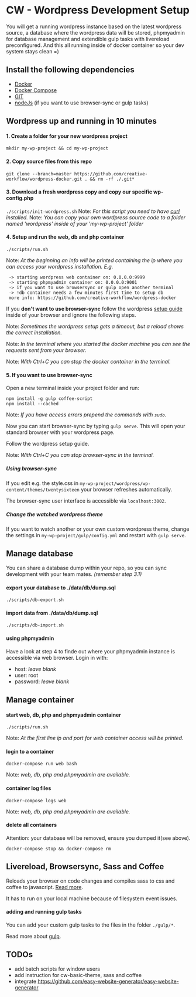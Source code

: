 # CW - Wordpress Development Setup
You will get a running wordpress instance based on the latest wordpress source, a database where the wordpress data will be stored, phpmyadmin for database management and extendible gulp tasks with livereload preconfigured. And this all running inside of docker container so your dev system stays clean =)

## Install the following dependencies
  * [Docker](https://docs.docker.com/engine/installation)
  * [Docker Compose](https://docs.docker.com/compose/install/)
  * [GIT](https://git-scm.com/book/en/v2/Getting-Started-Installing-Git)
  * [nodeJs](https://nodejs.org) (if you want to use browser-sync or gulp tasks)

## Wordpress up and running in 10 minutes

#### 1. Create a folder for your new wordpress project
`mkdir my-wp-project && cd my-wp-project`


#### 2. Copy source files from this repo
`git clone --branch=master https://github.com/creative-workflow/wordpress-docker.git . && rm -rf ./.git*`


#### 3. Download a fresh wordpress copy and copy our specific wp-config.php
`./scripts/init-wordpress.sh`
Note: *For this script you need to have [curl](https://curl.haxx.se/) installed.*
Note: *You can copy your own wordpress source code to a folder named 'wordpress' inside of your 'my-wp-project' folder*

#### 4. Setup and run the web, db and php container
`./scripts/run.sh`

Note: *At the beginning an info will be printed containing the ip where you can access your wordpress installation. E.g.*

```
 -> starting wordpress web container on: 0.0.0.0:9999
 -> starting phpmyadmin container on: 0.0.0.0:9001
 -> if you want to use browsersync or gulp open another terminal
 -> !db container needs a few minutes first time to setup db
 more info: https://github.com/creative-workflow/wordpress-docker
```

If you **don't want to use browser-sync** follow the wordpress [setup guide](https://codex.wordpress.org/Installing_WordPress#Step_5:_Run_the_Install_Script) inside of your browser and ignore the following steps.

Note: *Sometimes the wordpress setup gets a timeout, but a reload shows the correct installation.*

Note: *In the terminal where you started the docker machine you can see the requests sent from your browser.*

Note: *With Ctrl+C you can stop the docker container in the terminal.*


#### 5. If you want to use browser-sync
Open a new terminal inside your project folder and run:

```
npm install -g gulp coffee-script
npm install --cached
```

Note: *If you have access errors prepend the commands with `sudo`.*

Now you can start browser-sync by typing `gulp serve`. This will open your standard browser with your wordpress page.

Follow the wordpress setup guide.

Note: *With Ctrl+C you can stop browser-sync in the terminal.*

##### Using browser-sync

If you edit e.g. the style.css in `my-wp-project/wordpress/wp-content/themes/twentysixteen` your browser refreshes automatically.

The browser-sync user interface is accessible via `localhost:3002`.

##### Change the watched wordpress theme

If you want to watch another or your own custom wordpress theme, change the settings in `my-wp-project/gulp/config.yml` and restart with `gulp serve`.


## Manage database
You can share a database dump within your repo, so you can sync development with your team mates. *(remember step 3.1)*
#### export your database to ./data/db/dump.sql
`./scripts/db-export.sh`

#### import data from ./data/db/dump.sql
`./scripts/db-import.sh`

#### using phpmyadmin
Have a look at step 4 to finde out where your phpmyadmin instance is accessible via web browser. Login in with:
  * host: *leave blank*
  * user: root
  * password: *leave blank*

## Manage container
#### start web, db, php and phpmyadmin container
`./scripts/run.sh`

Note: *At the first line ip and port for web container access will be printed.*

#### login to a container
`docker-compose run web bash`

Note: *web, db, php and phpmyadmin are available.*

#### container log files
`docker-compose logs web`

Note: *web, db, php and phpmyadmin are available.*



#### delete all containers
Attention: your database will be removed, ensure you dumped it(see above).

`docker-compose stop && docker-compose rm`


## Livereload, Browsersync, Sass and Coffee
Reloads your browser on code changes and compiles sass to css and coffee to javascript. [Read more](https://www.browsersync.io/).

It has to run on your local machine because of filesystem event issues.

#### adding and running gulp tasks
You can add your custom gulp tasks to the files in the folder `./gulp/*`.

Read more about [gulp](https://github.com/gulpjs/gulp/blob/master/docs/API.md).


## TODOs
  * add batch scripts for window users
  * add instruction for cw-basic-theme, sass and coffee
  * integrate https://github.com/easy-website-generator/easy-website-generator
